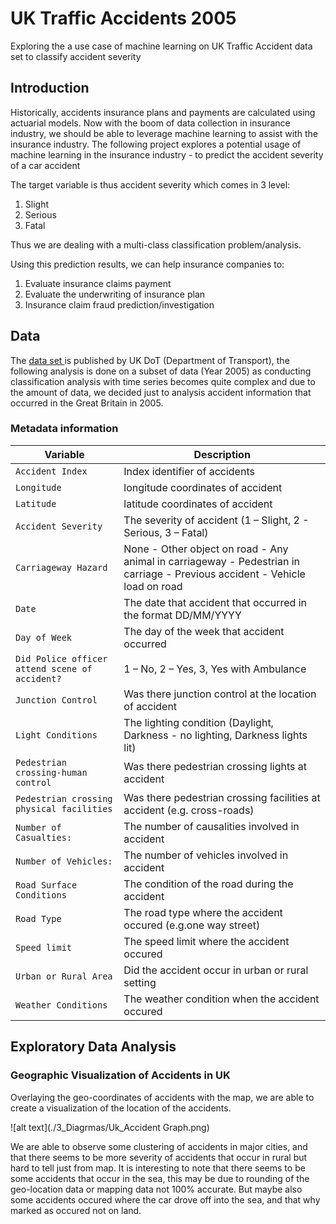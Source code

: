 # UK Traffic Accidents 2005 
Exploring the a use case of machine learning on UK Traffic Accident data set to classify accident severity

## Introduction
Historically, accidents insurance plans and payments are calculated using actuarial models. Now
with the boom of data collection in insurance industry, we should be able to leverage machine
learning to assist with the insurance industry.
The following project explores a potential usage of machine learning in the insurance industry - to predict the accident severity of a car accident

The target variable is thus accident severity which comes in 3 level:
1. Slight
2. Serious
3. Fatal

Thus we are dealing with a multi-class classification problem/analysis.

Using this prediction results, we can help insurance companies to:
1. Evaluate insurance claims payment
2. Evaluate the underwriting of insurance plan
3. Insurance claim fraud prediction/investigation

## Data 
The <a href = https://data.gov.uk/dataset/cb7ae6f0-4be6-4935-9277-47e5ce24a11f/road-safety-data> data set <a> is published by UK DoT (Department of Transport), the following analysis is done on a subset of data (Year 2005) as conducting classification analysis with time series becomes quite complex and due to the amount of data, we decided
just to analysis accident information that occurred in the Great Britain in 2005. 
 
 ### Metadata information
 | Variable | Description |
| --- | --- |
| `Accident Index` | Index identifier of accidents |
| `Longitude` | longitude coordinates of accident |
| `Latitude` | latitude coordinates of accident |
| `Accident Severity` | The severity of accident (1 – Slight, 2 - Serious, 3 – Fatal) |
| `Carriageway Hazard` | None - Other object on road - Any animal in carriageway - Pedestrian in carriage - Previous accident - Vehicle load on road    |
| `Date` | The date that accident that occurred in the format DD/MM/YYYY |
| `Day of Week` | The day of the week that accident occurred  |
| `Did Police officer attend scene of accident?` | 1 – No, 2 – Yes, 3, Yes with Ambulance  |
| `Junction Control` | Was there junction control at the location of accident  |
| `Light Conditions` | The lighting condition (Daylight, Darkness - no lighting, Darkness lights lit) |
| `Pedestrian crossing-human control` | Was there pedestrian crossing lights at accident |
| `Pedestrian crossing physical facilities` | Was there pedestrian crossing facilities at accident (e.g. cross-roads)  |
| `Number of Casualties:` | The number of causalities involved in accident |
| `Number of Vehicles:` | The number of vehicles involved in accident |
| `Road Surface Conditions` | The condition of the road during the accident  |
| `Road Type` | The road type where the accident occured (e.g.one way street)  |
| `Speed limit` | The speed limit where the accident occured  |
| `Urban or Rural Area` | Did the accident occur in urban or rural setting |
| `Weather Conditions` | The weather condition when the accident occured  |

## Exploratory Data Analysis

### Geographic Visualization of Accidents in UK
Overlaying the geo-coordinates of accidents with the map, we are able to create a visualization of
the location of the accidents. 

![alt text](./3_Diagrmas/Uk_Accident Graph.png)

We are able to observe some clustering of accidents in major cities,
and that there seems to be more severity of accidents that occur in rural but hard to tell just from
map. It is interesting to note that there seems to be some accidents that occur in the sea, this may be
due to rounding of the geo-location data or mapping data not 100% accurate. But maybe also
some accidents occured where the car drove off into the sea, and that why marked as occured not
on land.

